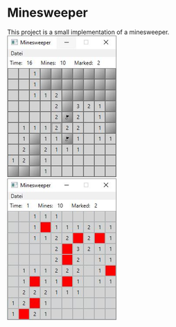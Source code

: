 # Minesweeper

This project is a small implementation of a minesweeper.
<img src="Minesweeper.Documentation/Minesweeper-default.JPG" width="50%"></img>
<img src="Minesweeper.Documentation/Minesweeper-lost.JPG" width="50%"></img>